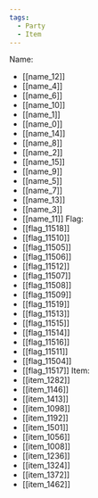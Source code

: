 ```yaml
---
tags:
  - Party
  - Item
---
```

Name:
- [[name_12]]
- [[name_4]]
- [[name_6]]
- [[name_10]]
- [[name_1]]
- [[name_0]]
- [[name_14]]
- [[name_8]]
- [[name_2]]
- [[name_15]]
- [[name_9]]
- [[name_5]]
- [[name_7]]
- [[name_13]]
- [[name_3]]
- [[name_11]]
Flag:
- [[flag_11518]]
- [[flag_11510]]
- [[flag_11505]]
- [[flag_11506]]
- [[flag_11512]]
- [[flag_11507]]
- [[flag_11508]]
- [[flag_11509]]
- [[flag_11519]]
- [[flag_11513]]
- [[flag_11515]]
- [[flag_11514]]
- [[flag_11516]]
- [[flag_11511]]
- [[flag_11504]]
- [[flag_11517]]
Item:
- [[item_1282]]
- [[item_1146]]
- [[item_1413]]
- [[item_1098]]
- [[item_1192]]
- [[item_1501]]
- [[item_1056]]
- [[item_1008]]
- [[item_1236]]
- [[item_1324]]
- [[item_1372]]
- [[item_1462]]
